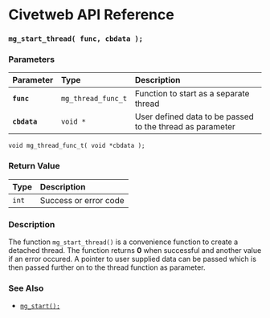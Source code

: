 # Civetweb API Reference

### `mg_start_thread( func, cbdata );`

### Parameters

| Parameter | Type | Description |
| :--- | :--- | :--- |
|**`func`**|`mg_thread_func_t`|Function to start as a separate thread|
|**`cbdata`**|`void *`|User defined data to be passed to the thread as parameter|

`void mg_thread_func_t( void *cbdata );`

### Return Value

| Type | Description |
| :--- | :--- |
|`int`|Success or error code|

### Description

The function `mg_start_thread()` is a convenience function to create a detached thread. The function returns **0** when successful and another value if an error occured. A pointer to user supplied data can be passed which is then passed further on to the thread function as parameter.

### See Also

* [`mg_start();`](mg_start.md)
